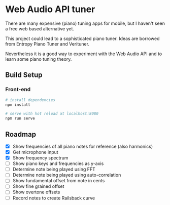 # Web Audio API tuner

There are many expensive (piano) tuning apps for mobile, but I haven't seen a free web based alternative yet.

This project could lead to a sophisticated piano tuner. Ideas are borrowed from Entropy Piano Tuner and Verituner.

Nevertheless it is a good way to experiment with the Web Audio API and to learn some piano tuning theory.

## Build Setup

### Front-end

``` bash
# install dependencies
npm install

# serve with hot reload at localhost:8080
npm run serve
```

## Roadmap

- [x] Show frequencies of all piano notes for reference (also harmonics)
- [x] Get microphone input
- [x] Show frequency spectrum
- [ ] Show piano keys and frequencies as y-axis
- [ ] Determine note being played using FFT
- [ ] Determine note being played using auto-correlation
- [ ] Show fundamental offset from note in cents
- [ ] Show fine grained offset
- [ ] Show overtone offsets
- [ ] Record notes to create Railsback curve
